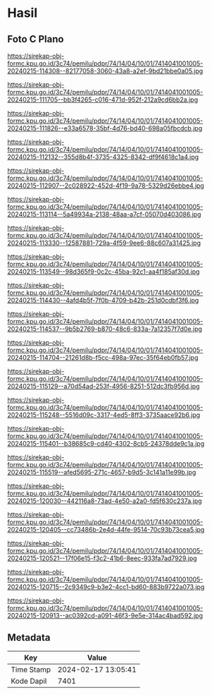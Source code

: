 # Hasil

## Foto C Plano

https://sirekap-obj-formc.kpu.go.id/3c74/pemilu/pdpr/74/14/04/10/01/7414041001005-20240215-114308--82177058-3060-43a8-a2ef-9bd21bbe0a05.jpg

https://sirekap-obj-formc.kpu.go.id/3c74/pemilu/pdpr/74/14/04/10/01/7414041001005-20240215-111705--bb3f4265-c016-471d-952f-212a9cd6bb2a.jpg

https://sirekap-obj-formc.kpu.go.id/3c74/pemilu/pdpr/74/14/04/10/01/7414041001005-20240215-111826--e33a6578-35bf-4d76-bd40-698a05fbcdcb.jpg

https://sirekap-obj-formc.kpu.go.id/3c74/pemilu/pdpr/74/14/04/10/01/7414041001005-20240215-112132--355d8b4f-3735-4325-8342-df9f4618c1a4.jpg

https://sirekap-obj-formc.kpu.go.id/3c74/pemilu/pdpr/74/14/04/10/01/7414041001005-20240215-112907--2c028922-452d-4f19-9a78-5329d26ebbe4.jpg

https://sirekap-obj-formc.kpu.go.id/3c74/pemilu/pdpr/74/14/04/10/01/7414041001005-20240215-113114--5a49934a-2138-48aa-a7cf-05070d403086.jpg

https://sirekap-obj-formc.kpu.go.id/3c74/pemilu/pdpr/74/14/04/10/01/7414041001005-20240215-113330--12587881-729a-4f59-9ee6-88c607a31425.jpg

https://sirekap-obj-formc.kpu.go.id/3c74/pemilu/pdpr/74/14/04/10/01/7414041001005-20240215-113549--98d365f9-0c2c-45ba-92c1-aa4f185af30d.jpg

https://sirekap-obj-formc.kpu.go.id/3c74/pemilu/pdpr/74/14/04/10/01/7414041001005-20240215-114430--4afd4b5f-7f0b-4709-b42b-251d0cdbf3f6.jpg

https://sirekap-obj-formc.kpu.go.id/3c74/pemilu/pdpr/74/14/04/10/01/7414041001005-20240215-114537--9b5b2769-b870-48c6-833a-7a12357f7d0e.jpg

https://sirekap-obj-formc.kpu.go.id/3c74/pemilu/pdpr/74/14/04/10/01/7414041001005-20240215-114704--21261d8b-f5cc-498a-97ec-35f64eb0fb57.jpg

https://sirekap-obj-formc.kpu.go.id/3c74/pemilu/pdpr/74/14/04/10/01/7414041001005-20240215-115129--a70d54ad-253f-4956-8251-512dc3fb956d.jpg

https://sirekap-obj-formc.kpu.go.id/3c74/pemilu/pdpr/74/14/04/10/01/7414041001005-20240215-115248--5516d09c-3317-4ed5-8ff3-3735aace92b6.jpg

https://sirekap-obj-formc.kpu.go.id/3c74/pemilu/pdpr/74/14/04/10/01/7414041001005-20240215-115401--b38685c9-cd40-4302-8cb5-24378dde9c1a.jpg

https://sirekap-obj-formc.kpu.go.id/3c74/pemilu/pdpr/74/14/04/10/01/7414041001005-20240215-115519--afed5695-271c-4657-b9d5-3c141a11e99b.jpg

https://sirekap-obj-formc.kpu.go.id/3c74/pemilu/pdpr/74/14/04/10/01/7414041001005-20240215-120030--442116a8-73ad-4e50-a2a0-fd5f630c237a.jpg

https://sirekap-obj-formc.kpu.go.id/3c74/pemilu/pdpr/74/14/04/10/01/7414041001005-20240215-120405--cc73486b-2e4d-44fe-9514-70c93b73cea5.jpg

https://sirekap-obj-formc.kpu.go.id/3c74/pemilu/pdpr/74/14/04/10/01/7414041001005-20240215-120521--17f06e15-f3c2-41b6-8eec-933fa7ad7929.jpg

https://sirekap-obj-formc.kpu.go.id/3c74/pemilu/pdpr/74/14/04/10/01/7414041001005-20240215-120715--2c9349c9-b3e2-4cc1-bd60-883b9722a073.jpg

https://sirekap-obj-formc.kpu.go.id/3c74/pemilu/pdpr/74/14/04/10/01/7414041001005-20240215-120913--ac0392cd-a091-46f3-9e5e-314ac4bad592.jpg


## Metadata

| Key        | Value               |
| ---------- | ------------------- |
| Time Stamp | 2024-02-17 13:05:41 |
| Kode Dapil | 7401                |



